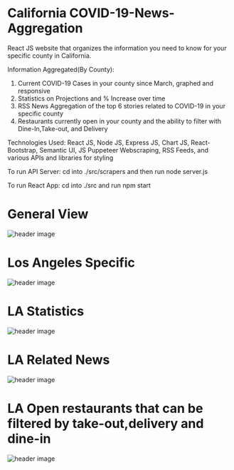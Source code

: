 # California COVID-19-News-Aggregation
React JS website that organizes the information you need to know for your specific county in California.

Information Aggregated(By County):
1. Current COVID-19 Cases in your county since March, graphed and responsive
2. Statistics on Projections and % Increase over time
3. RSS News Aggregation of the top 6 stories related to COVID-19 in your specific county
4. Restaurants currently open in your county and the ability to filter with Dine-In,Take-out, and Delivery


Technologies Used: React JS, Node JS, Express JS, Chart JS, React-Bootstrap, Semantic UI,
JS Puppeteer Webscraping, RSS Feeds, and various APIs and libraries for styling

To run  API Server:
cd into ./src/scrapers
and then run node server.js

To run React App:
cd into ./src and run npm start

# General View
![header image](https://github.com/neel1549/COVID-19-News-Aggregation/blob/master/frontend/screenshots/Screen%20Shot%202020-06-15%20at%203.17.36%20PM.png)

# Los Angeles Specific
![header image](https://github.com/neel1549/COVID-19-News-Aggregation/blob/master/frontend/screenshots/Screen%20Shot%202020-06-15%20at%203.17.56%20PM.png)

# LA Statistics
![header image](https://github.com/neel1549/COVID-19-News-Aggregation/blob/master/frontend/screenshots/Screen%20Shot%202020-06-15%20at%203.18.05%20PM.png)

# LA Related News
![header image](https://github.com/neel1549/COVID-19-News-Aggregation/blob/master/frontend/screenshots/Screen%20Shot%202020-06-15%20at%203.18.23%20PM.png)

# LA Open restaurants that can be filtered by take-out,delivery and dine-in
![header image](https://github.com/neel1549/COVID-19-News-Aggregation/blob/master/frontend/screenshots/Screen%20Shot%202020-06-15%20at%203.19.32%20PM.png)







